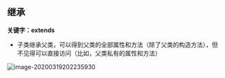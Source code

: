 ## 继承

**关键字：extends**

* 子类继承父类，可以得到父类的全部属性和方法（除了父类的构造方法），但不见得可以直接访问（比如，父类私有的属性和方法）



![image-20200319202235930](C:\Users\86159\AppData\Roaming\Typora\typora-user-images\image-20200319202235930.png)